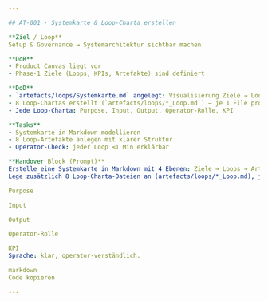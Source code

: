 ```yaml
---

## AT-001 · Systemkarte & Loop-Charta erstellen

**Ziel / Loop**  
Setup & Governance → Systemarchitektur sichtbar machen.  

**DoR**  
- Product Canvas liegt vor  
- Phase-1 Ziele (Loops, KPIs, Artefakte) sind definiert  

**DoD**  
- `artefacts/loops/Systemkarte.md` angelegt: Visualisierung Ziele → Loops → Artefakte → KPIs  
- 8 Loop-Chartas erstellt (`artefacts/loops/*_Loop.md`) – je 1 File pro Loop (Strategy, Execution, Feedback, Growth, etc.)  
- Jede Loop-Charta: Purpose, Input, Output, Operator-Rolle, KPI  

**Tasks**  
- Systemkarte in Markdown modellieren  
- 8 Loop-Artefakte anlegen mit klarer Struktur  
- Operator-Check: jeder Loop ≤1 Min erklärbar  

**Handover Block (Prompt)**  
Erstelle eine Systemkarte in Markdown mit 4 Ebenen: Ziele → Loops → Artefakte → KPIs.
Lege zusätzlich 8 Loop-Charta-Dateien an (artefacts/loops/*_Loop.md), jede mit:

Purpose

Input

Output

Operator-Rolle

KPI
Sprache: klar, operator-verständlich.

markdown
Code kopieren

---
```

